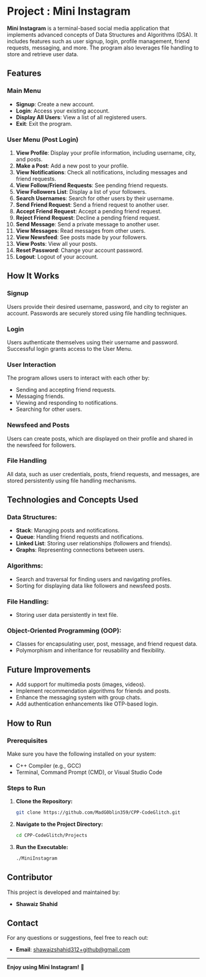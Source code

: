 # Project : Mini Instagram

**Mini Instagram** is a terminal-based social media application that implements advanced concepts of Data Structures and Algorithms (DSA). It includes features such as user signup, login, profile management, friend requests, messaging, and more. The program also leverages file handling to store and retrieve user data.

## Features

### Main Menu
- **Signup**: Create a new account.
- **Login**: Access your existing account.
- **Display All Users**: View a list of all registered users.
- **Exit**: Exit the program.

### User Menu (Post Login)
1. **View Profile**: Display your profile information, including username, city, and posts.
2. **Make a Post**: Add a new post to your profile.
3. **View Notifications**: Check all notifications, including messages and friend requests.
4. **View Follow/Friend Requests**: See pending friend requests.
5. **View Followers List**: Display a list of your followers.
6. **Search Usernames**: Search for other users by their username.
7. **Send Friend Request**: Send a friend request to another user.
8. **Accept Friend Request**: Accept a pending friend request.
9. **Reject Friend Request**: Decline a pending friend request.
10. **Send Message**: Send a private message to another user.
11. **View Messages**: Read messages from other users.
12. **View Newsfeed**: See posts made by your followers.
13. **View Posts**: View all your posts.
14. **Reset Password**: Change your account password.
15. **Logout**: Logout of your account.

## How It Works

### Signup
Users provide their desired username, password, and city to register an account. Passwords are securely stored using file handling techniques.

### Login
Users authenticate themselves using their username and password. Successful login grants access to the User Menu.

### User Interaction
The program allows users to interact with each other by:
- Sending and accepting friend requests.
- Messaging friends.
- Viewing and responding to notifications.
- Searching for other users.

### Newsfeed and Posts
Users can create posts, which are displayed on their profile and shared in the newsfeed for followers.

### File Handling
All data, such as user credentials, posts, friend requests, and messages, are stored persistently using file handling mechanisms.

## Technologies and Concepts Used

### Data Structures:
- **Stack**: Managing posts and notifications.
- **Queue**: Handling friend requests and notifications.
- **Linked List**: Storing user relationships (followers and friends).
- **Graphs**: Representing connections between users.

### Algorithms:
- Search and traversal for finding users and navigating profiles.
- Sorting for displaying data like followers and newsfeed posts.

### File Handling:
- Storing user data persistently in text file.

### Object-Oriented Programming (OOP):
- Classes for encapsulating user, post, message, and friend request data.
- Polymorphism and inheritance for reusability and flexibility.

## Future Improvements
- Add support for multimedia posts (images, videos).
- Implement recommendation algorithms for friends and posts.
- Enhance the messaging system with group chats.
- Add authentication enhancements like OTP-based login.

## How to Run

### Prerequisites
Make sure you have the following installed on your system:

- C++ Compiler (e.g., GCC)
- Terminal, Command Prompt (CMD), or Visual Studio Code

### Steps to Run

1. **Clone the Repository:**

   ```bash
   git clone https://github.com/MadG0blin359/CPP-CodeGlitch.git

2. **Navigate to the Project Directory:**

   ```bash
   cd CPP-CodeGlitch/Projects

3. **Run the Executable:**

   ```bash
   ./MiniInstagram

## Contributor

This project is developed and maintained by:

- **Shawaiz Shahid**

## Contact

For any questions or suggestions, feel free to reach out:

- **Email**: shawaizshahid312+github@gmail.com

---

**Enjoy using Mini Instagram!** 🎉
